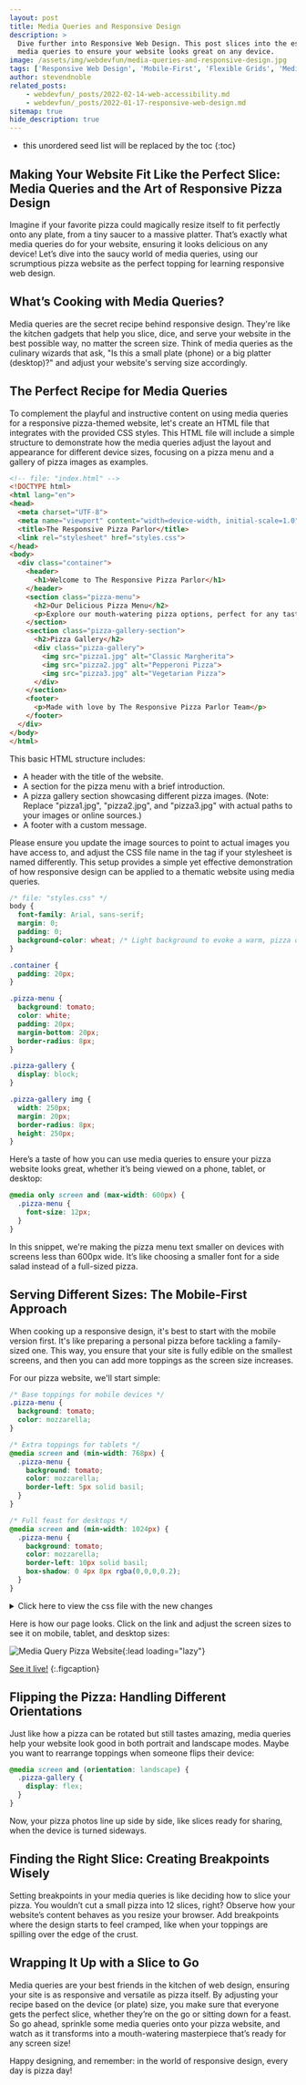 ```yaml
---
layout: post
title: Media Queries and Responsive Design
description: >
  Dive further into Responsive Web Design. This post slices into the essentials of using
  media queries to ensure your website looks great on any device.
image: /assets/img/webdevfun/media-queries-and-responsive-design.jpg
tags: ['Responsive Web Design', 'Mobile-First', 'Flexible Grids', 'Media Queries', 'Screen Size Optimization']
author: stevendnoble
related_posts:
    - webdevfun/_posts/2022-02-14-web-accessibility.md
    - webdevfun/_posts/2022-01-17-responsive-web-design.md
sitemap: true
hide_description: true
---
```


* this unordered seed list will be replaced by the toc
{:toc}

## Making Your Website Fit Like the Perfect Slice: Media Queries and the Art of Responsive Pizza Design

Imagine if your favorite pizza could magically resize itself to fit perfectly onto any plate, from a tiny saucer to a massive platter. That’s exactly what media queries do for your website, ensuring it looks delicious on any device! Let’s dive into the saucy world of media queries, using our scrumptious pizza website as the perfect topping for learning responsive web design.

## What’s Cooking with Media Queries?

Media queries are the secret recipe behind responsive design. They're like the kitchen gadgets that help you slice, dice, and serve your website in the best possible way, no matter the screen size. Think of media queries as the culinary wizards that ask, "Is this a small plate (phone) or a big platter (desktop)?" and adjust your website's serving size accordingly.

## The Perfect Recipe for Media Queries

To complement the playful and instructive content on using media queries for a responsive pizza-themed website, let's create an HTML file that integrates with the provided CSS styles. This HTML file will include a simple structure to demonstrate how the media queries adjust the layout and appearance for different device sizes, focusing on a pizza menu and a gallery of pizza images as examples.

~~~html
<!-- file: "index.html" -->
<!DOCTYPE html>
<html lang="en">
<head>
  <meta charset="UTF-8">
  <meta name="viewport" content="width=device-width, initial-scale=1.0">
  <title>The Responsive Pizza Parlor</title>
  <link rel="stylesheet" href="styles.css">
</head>
<body>
  <div class="container">
    <header>
      <h1>Welcome to The Responsive Pizza Parlor</h1>
    </header>
    <section class="pizza-menu">
      <h2>Our Delicious Pizza Menu</h2>
      <p>Explore our mouth-watering pizza options, perfect for any taste and size. From the classic Margherita to our adventurous Hawaiian surprise, there's a slice for everyone!</p>
    </section>
    <section class="pizza-gallery-section">
      <h2>Pizza Gallery</h2>
      <div class="pizza-gallery">
        <img src="pizza1.jpg" alt="Classic Margherita">
        <img src="pizza2.jpg" alt="Pepperoni Pizza">
        <img src="pizza3.jpg" alt="Vegetarian Pizza">
      </div>
    </section>
    <footer>
      <p>Made with love by The Responsive Pizza Parlor Team</p>
    </footer>
  </div>
</body>
</html>
~~~

This basic HTML structure includes:

* A header with the title of the website.
* A section for the pizza menu with a brief introduction.
* A pizza gallery section showcasing different pizza images. (Note: Replace "pizza1.jpg", "pizza2.jpg", and "pizza3.jpg" with actual paths to your images or online sources.)
* A footer with a custom message.

Please ensure you update the image sources to point to actual images you have access to, and adjust the CSS file name in the <link> tag if your stylesheet is named differently. This setup provides a simple yet effective demonstration of how responsive design can be applied to a thematic website using media queries.

~~~css
/* file: "styles.css" */
body {
  font-family: Arial, sans-serif;
  margin: 0;
  padding: 0;
  background-color: wheat; /* Light background to evoke a warm, pizza dough color */
}

.container {
  padding: 20px;
}

.pizza-menu {
  background: tomato;
  color: white;
  padding: 20px;
  margin-bottom: 20px;
  border-radius: 8px;
}

.pizza-gallery {
  display: block;
}

.pizza-gallery img {
  width: 250px;
  margin: 20px;
  border-radius: 8px;
  height: 250px;
}
~~~

Here’s a taste of how you can use media queries to ensure your pizza website looks great, whether it’s being viewed on a phone, tablet, or desktop:

~~~css
@media only screen and (max-width: 600px) {
  .pizza-menu {
    font-size: 12px;
  }
}
~~~

In this snippet, we're making the pizza menu text smaller on devices with screens less than 600px wide. It’s like choosing a smaller font for a side salad instead of a full-sized pizza.

## Serving Different Sizes: The Mobile-First Approach

When cooking up a responsive design, it's best to start with the mobile version first. It's like preparing a personal pizza before tackling a family-sized one. This way, you ensure that your site is fully edible on the smallest screens, and then you can add more toppings as the screen size increases.

For our pizza website, we'll start simple:

~~~css
/* Base toppings for mobile devices */
.pizza-menu {
  background: tomato;
  color: mozzarella;
}

/* Extra toppings for tablets */
@media screen and (min-width: 768px) {
  .pizza-menu {
    background: tomato;
    color: mozzarella;
    border-left: 5px solid basil;
  }
}

/* Full feast for desktops */
@media screen and (min-width: 1024px) {
  .pizza-menu {
    background: tomato;
    color: mozzarella;
    border-left: 10px solid basil;
    box-shadow: 0 4px 8px rgba(0,0,0,0.2);
  }
}
~~~

<details>
<summary>Click here to view the css file with the new changes</summary>
<div markdown="1">

~~~css
/* file: "styles.css" */
body {
  font-family: Arial, sans-serif;
  margin: 0;
  padding: 0;
  background-color: #fffbea; /* Light background to evoke a warm, pizza dough color */
}

.container {
  padding: 20px;
}

.pizza-menu {
  background: tomato;
  color: wheat;
  padding: 20px;
  margin-bottom: 20px;
  border-radius: 8px;
}

.pizza-gallery {
  display: block;
}

.pizza-gallery img {
  width: 250px;
  margin: 20px;
  border-radius: 8px;
  height: 250px;
}

@media only screen and (max-width: 600px) {
  .pizza-menu {
    font-size: 12px;
  }
}

@media screen and (min-width: 768px) {
  .pizza-menu {
    border-left: 5px solid olive;
  }
}

@media screen and (min-width: 1024px) {
  .pizza-menu {
    border-left: 10px solid olive;
    box-shadow: 0 4px 8px rgba(0,0,0,0.2);
  }
}
~~~
</div>
</details>

Here is how our page looks. Click on the link and adjust the screen sizes to see it on mobile, tablet, and desktop sizes:

![Media Query Pizza Website](/assets/img/webdevfun/pizza/media-query.png){:lead loading="lazy"}

[See it live!](/webdevfun/pizza/media-queries)
{:.figcaption}

## Flipping the Pizza: Handling Different Orientations

Just like how a pizza can be rotated but still tastes amazing, media queries help your website look good in both portrait and landscape modes. Maybe you want to rearrange toppings when someone flips their device:

~~~css
@media screen and (orientation: landscape) {
  .pizza-gallery {
    display: flex;
  }
}
~~~

Now, your pizza photos line up side by side, like slices ready for sharing, when the device is turned sideways.

## Finding the Right Slice: Creating Breakpoints Wisely

Setting breakpoints in your media queries is like deciding how to slice your pizza. You wouldn’t cut a small pizza into 12 slices, right? Observe how your website’s content behaves as you resize your browser. Add breakpoints where the design starts to feel cramped, like when your toppings are spilling over the edge of the crust.

## Wrapping It Up with a Slice to Go

Media queries are your best friends in the kitchen of web design, ensuring your site is as responsive and versatile as pizza itself. By adjusting your recipe based on the device (or plate) size, you make sure that everyone gets the perfect slice, whether they’re on the go or sitting down for a feast. So go ahead, sprinkle some media queries onto your pizza website, and watch as it transforms into a mouth-watering masterpiece that’s ready for any screen size!

Happy designing, and remember: in the world of responsive design, every day is pizza day!